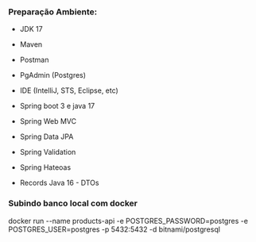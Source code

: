 ### Preparação Ambiente:
- JDK 17
- Maven
- Postman
- PgAdmin (Postgres)
- IDE (IntelliJ, STS, Eclipse, etc)


- Spring boot 3 e java 17
- Spring Web MVC
- Spring Data JPA
- Spring Validation
- Spring Hateoas
- Records Java 16 - DTOs

### Subindo banco local com docker
 docker run --name products-api -e POSTGRES_PASSWORD=postgres -e POSTGRES_USER=postgres -p 5432:5432 -d bitnami/postgresql
